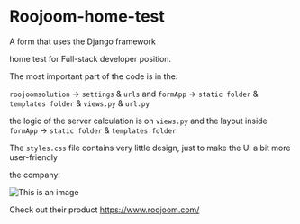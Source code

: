 # Roojoom-home-test


A form that uses the Django framework

home test for Full-stack developer position.

The most important part of the code is in the:

`roojoomsolution` -> `settings` & `urls`
and
`formApp` -> `static folder` & `templates folder` & `views.py` & `url.py`

the logic of the server calculation is on `views.py`
and the layout inside `formApp` -> `static folder` & `templates folder`

The `styles.css` file contains very little design, just to make the UI a bit more user-friendly


the company:

![This is an image](https://user-images.githubusercontent.com/79834994/147916538-ad7a8f73-2755-4c5f-892e-41a40b56f9cd.png)

Check out their product https://www.roojoom.com/

